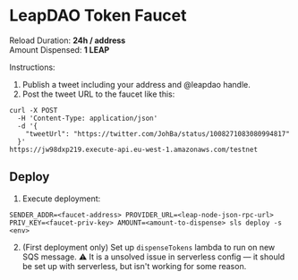# LeapDAO Token Faucet

Reload Duration: **24h / address**  
Amount Dispensed: **1 LEAP**  

Instructions:

1. Publish a tweet including your address and @leapdao handle.
2. Post the tweet URL to the faucet like this:

```
curl -X POST
  -H 'Content-Type: application/json' 
  -d '{
    "tweetUrl": "https://twitter.com/JohBa/status/1008271083080994817"
  }'
https://jw98dxp219.execute-api.eu-west-1.amazonaws.com/testnet
```


## Deploy

1. Execute deployment:
```
SENDER_ADDR=<faucet-address> PROVIDER_URL=<leap-node-json-rpc-url> PRIV_KEY=<faucet-priv-key> AMOUNT=<amount-to-dispense> sls deploy -s <env>
```

2. (First deployment only) Set up `dispenseTokens` lambda to run on new SQS message.
⚠️ It is a unsolved issue in serverless config — it should be set up with serverless, but isn't working for some reason.